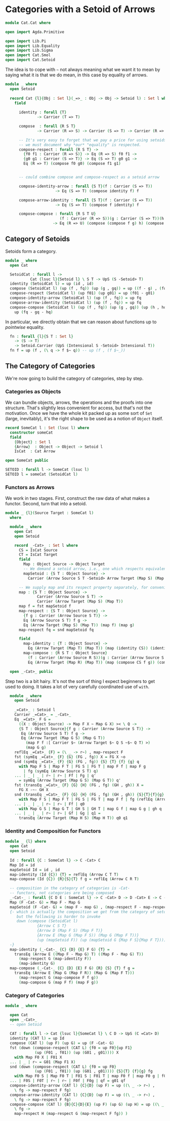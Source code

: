 Categories with a Setoid of Arrows
==================================

```agda
module Cat.Cat where

open import Agda.Primitive

open import Lib.Pi
open import Lib.Equality
open import Lib.Sigma
open import Cat.Smol
open import Cat.Setoid

```

The idea is to cope with `~` not always meaning what we want it to mean
by saying what it is that we do mean, in this case by equality of arrows.

```agda
module _ where
  open Setoid
  
  record Cat {l}{Obj : Set l}(_=>_ : Obj -> Obj -> Setoid l) : Set l where
    field
  
      identity : forall {T}
              -> Carrier (T => T)

      compose  : forall {R S T}
              -> Carrier (R => S) -> Carrier (S => T) -> Carrier (R => T)

      -- It's very easy to forget that we pay a price for using setoids:
      -- we must document why *our* "equality" is respected.
      compose-respect : forall {R S T} ->
        {f0 f1 : Carrier (R => S)} -> Eq (R => S) f0 f1 ->
        {g0 g1 : Carrier (S => T)} -> Eq (S => T) g0 g1 ->
        Eq (R => T) (compose f0 g0) (compose f1 g1)


      -- could combine compose and compose-respect as a setoid arrow

      compose-identity-arrow : forall {S T}(f : Carrier (S => T))
                      -> Eq (S => T) (compose identity f) f

      compose-arrow-identity : forall {S T}(f : Carrier (S => T))
                      -> Eq (S => T) (compose f identity) f

      compose-compose : forall {R S T U}
                        (f : Carrier (R => S))(g : Carrier (S => T))(h : Carrier (T => U))
                     -> Eq (R => U) (compose (compose f g) h) (compose f (compose g h))
```


Category of Setoids
-------------------

Setoids form a category.

```agda
module _ where
  open Cat

  SetoidCat : forall l ->
           Cat {lsuc l}{Setoid l} \ S T -> UpS (S -Setoid> T)
  identity (SetoidCat l) = up (id , id)
  compose (SetoidCat l) (up (f , fq)) (up (g , gq)) = up ((f - g) , (fq - gq))
  compose-respect (SetoidCat l) (up f01) (up g01) = up (f01 - g01)
  compose-identity-arrow (SetoidCat l) (up (f , fq)) = up fq
  compose-arrow-identity (SetoidCat l) (up (f , fq)) = up fq
  compose-compose (SetoidCat l) (up (f , fq)) (up (g , gq)) (up (h , hq)) =
    up (fq - gq - hq)
```

In particular, we directly obtain that we can reason about functions
up to *pointwise* equality.

```agda
  fn : forall {l}{S T : Set l}
    -> (S -> T)
    -> Setoid.Carrier (UpS (Intensional S -Setoid> Intensional T))
  fn f = up (f , (\ q -> f $~ q)) -- up (f , (f $~_))
```




The Category of Categories
--------------------------

We're now going to build the category of categories, step by step.


### Categories as Objects

We can bundle objects, arrows, the operations and the proofs into one
structure. That's slightly less convenient for access, but that's not
the motivation. Once we have the whole kit packed up as some sort of
`Set` (large, inevitably), it's the right shape to be used as a
notion of `Object` itself.

```agda
record SomeCat l : Set (lsuc l) where
  constructor someCat
  field
    {Object} : Set l
    {Arrow}  : Object -> Object -> Setoid l
    IsCat  : Cat Arrow

open SomeCat public

SETOID : forall l -> SomeCat (lsuc l)
SETOID l = someCat (SetoidCat l)
```

### Functors as Arrows

We work in two stages. First, construct the raw data of what makes a functor.
Second, turn that into a setoid.

```agda
module _ {l}(Source Target : SomeCat l)
  where

  module _ where
    open Cat
    open Setoid

    record _-Cat>_ : Set l where
      CS = IsCat Source
      CT = IsCat Target
      field
        Map : Object Source -> Object Target
        -- We demand a setoid arrow, i.e., one which respects equivalence.
        mapSetoid : {S T : Object Source} ->
          Carrier (Arrow Source S T -Setoid> Arrow Target (Map S) (Map T))

      -- We supply map and its respect property separately, for convenience.
      map : {S T : Object Source} ->
              Carrier (Arrow Source S T) ->
              Carrier (Arrow Target (Map S) (Map T))
      map f = fst mapSetoid f 
      map-respect : {S T : Object Source} ->
        {f g : Carrier (Arrow Source S T)} ->
        Eq (Arrow Source S T) f g ->
        Eq (Arrow Target (Map S) (Map T)) (map f) (map g)
      map-respect fq = snd mapSetoid fq

      field
        map-identity : {T : Object Source} ->
          Eq (Arrow Target (Map T) (Map T)) (map (identity CS)) (identity CT)
        map-compose : {R S T : Object Source}
          (f : Carrier (Arrow Source R S))(g : Carrier (Arrow Source S T)) ->
          Eq (Arrow Target (Map R) (Map T)) (map (compose CS f g)) (compose CT (map f) (map g))

  open _-Cat>_ public
```

Step two is a bit hairy. It's not the sort of thing I expect beginners
to get used to doing. It takes a lot of very carefully coordinated use
of `with`.

```agda
  module _ where
    open Setoid
    
    _=Cat>_ : Setoid l
    Carrier _=Cat>_ = _-Cat>_
    Eq _=Cat>_ F G = 
      ((X : Object Source) -> Map F X ~ Map G X) >< \ Q ->
      {S T : Object Source}{f g : Carrier (Arrow Source S T)} ->
       Eq (Arrow Source S T) f g ->
       Eq (Arrow Target (Map G S) (Map G T))
         (map F f :[ Carrier $~ (Arrow Target $~ Q S ~$~ Q T) >)
         (map G g)
    reflEq _=Cat>_ {F} = (\ _ -> r~) , map-respect F
    fst (symEq _=Cat>_ {F} {G} (FG , fg)) X = FG X ~o
    snd (symEq _=Cat>_ {F} {G} (FG , fg)) {S} {T} {f} {g} q
      with Map F S | Map F T | FG S | FG T | map F f | map F g
        | fg (symEq (Arrow Source S T) q)
    ... | _ | _ | r~ | r~ | Ff | Fg | q'
      = symEq (Arrow Target (Map G S) (Map G T)) q'
    fst (transEq _=Cat>_ {F} {G} {H} (FG , fg) (GH , gh)) X =
      FG X -~- GH X
    snd (transEq _=Cat>_ {F} {G} {H} (FG , fg) (GH , gh)) {S}{T}{f}{g} q
      with Map F S | Map F T | FG S | FG T | map F f | fg (reflEq (Arrow Source S T) {f})
    ... | _ | _ | r~ | r~ | Ff | q0
      with Map G S | Map G T | GH S | GH T | map G f | map G g | gh q
    ... | _ | _ | r~ | r~ | Gf | Gg | q1 =
      transEq (Arrow Target (Map H S) (Map H T)) q0 q1
```

### Identity and Composition for Functors

```agda
module _ {l} where
  open Cat
  open Setoid
  
  Id : forall {C : SomeCat l} -> C -Cat> C
  Map Id = id
  mapSetoid Id = id , id
  map-identity (Id {C}) {T} = reflEq (Arrow C T T)  
  map-compose (Id {C}) {R}{S}{T} f g = reflEq (Arrow C R T)

  -- composition in the category of categories is -Cat-
  -- functors, not categories are being composed
  _-Cat-_ : forall {C D E : SomeCat l} -> C -Cat> D -> D -Cat> E -> C -Cat> E
  Map (F -Cat- G) = Map F - Map G
  mapSetoid (F -Cat- G) = (map F - map G) , (map-respect F - map-respect G)
  {- which is actually the composition we get from the category of setoids,
     but the following is harder to invoke
     down (compose (SetoidCat l)
              {Arrow C S T}
              {Arrow D (Map F S) (Map F T)}
              {Arrow E (Map G (Map F S)) (Map G (Map F T))}
              (up (mapSetoid F)) (up (mapSetoid G {Map F S}{Map F T})))
  -}
  map-identity (_-Cat-_ {C} {D} {E} F G) {T} = 
    transEq (Arrow E ((Map F - Map G) T) ((Map F - Map G) T))
      (map-respect G (map-identity F))
      (map-identity G)
  map-compose (_-Cat-_ {C} {D} {E} F G) {R} {S} {T} f g = 
    transEq (Arrow E (Map G (Map F R)) (Map G (Map F T)))
      (map-respect G (map-compose F f g))
      (map-compose G (map F f) (map F g))
```

### Category of Categories

```agda
module _ where

  open Cat
  open _-Cat>_
  -- open Setoid
  
  CAT : forall l -> Cat {lsuc l}{SomeCat l} \ C D -> UpS (C =Cat> D)
  identity (CAT l) = up Id
  compose (CAT l) (up F) (up G) = up (F -Cat- G)
  fst (down (compose-respect (CAT L) {f0 = up F0}{up F1}
             (up (F01 , f01)) (up (G01 , g01)))) X
    with Map F0 X | F01 X
  ... | _ | r~ = G01 (Map F1 X)
  snd (down (compose-respect (CAT L) {f0 = up F0}
             (up (F01 , f01)) (up (G01 , g01)))) {S}{T} {f}{g} fg
    with Map F0 S | Map F0 T | F01 S | F01 T | map F0 f | map F0 g | f01 fg
  ... | F0S | F0T | r~ | r~ | F0f | F0g | qf = g01 qf
  compose-identity-arrow (CAT l) {C}{D} (up F) = up ((\ _ -> r~) ,
    \ fg -> map-respect F fg)
  compose-arrow-identity (CAT l) {C}{D} (up F) = up ((\ _ -> r~) ,
    \ fg -> map-respect F fg)
  compose-compose (CAT l) {B}{C}{D}{E} (up F) (up G) (up H) = up ((\ _ -> r~) ,
    \ fg ->
    map-respect H (map-respect G (map-respect F fg)) )
